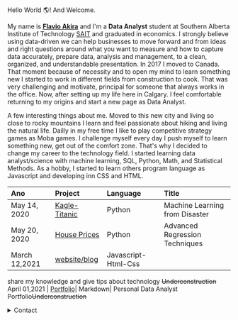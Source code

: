 Hello World :earth_americas:! And Welcome.

My name is [**Flavio Akira**](https://www.linkedin.com/in/flavio-akira/?locale=en_US) and I'm a **Data Analyst** student at Southern Alberta Institute of Technology [SAIT](https://www.sait.ca/programs-and-courses/certificates/data-analytics-part-time) and graduated in economics. I strongly believe using data-driven we can help businesses to move forward and from ideas and right questions around what you want to measure and how to capture data accurately, prepare data, analysis and management, to a clean, organized, and understandable presentation. In 2017 I moved to Canada. That moment because of necessity and to open my mind to learn something new I started to work in different fields from construction to cook. That was very challenging and motivate, principal for someone that always works in the office. Now, after setting up my life here in Calgary. I feel comfortable returning to my origins and start a new page as Data Analyst.  

A few interesting things about me. Moved to this new city and living so close to rocky mountains I learn and feel passionate about hiking and living the natural life. Dailly in my free time I like to play competitive strategy games as Moba games. I challenge myself every day I push myself to learn something new, get out of the comfort zone. That's why I decided to change my career to the technology field. I started learning data analyst/science with machine learning, SQL, Python, Math, and Statistical Methods. As a hobby, I started to learn others program language as Javascript and developing inn CSS and HTML.


Ano | Project | Language | Title
:--- | :--- | :--- | :---
May 14, 2020 | [Kagle- Titanic](https://github.com/flaakira/Kaggle/blob/master/Titanic.ipynb) | Python | Machine Learning from Disaster
May 20, 2020 | [House Prices](https://github.com/flaakira/Kaggle/blob/master/House_prices.ipynb) | Python | Advanced Regression Techniques
March 12,2021 | [website/blog](https://github.com/flaakira/curso_html) | Javascript-Html-Css  | 
share my knowledge and give tips about technology ~~Underconstruction~~
April 01,2021 | [Portfolio](https://flaakira.github.io/flavio_akira_portfolio/)| Markdown| Personal Data Analyst Portfolio~~Underconstruction~~




<details>
  <summary>Contact</summary>
  I’m currently applying to jobs in Data Analyst, Business Analyst, Machine Learning, and Data Sciences. If you are looking for a hardworking team member, look no further!
  
  
  I’m currently data analyst student

💼  How to reach me: [Linkedin](https://www.linkedin.com/in/flavio-akira/?locale=en_US)

📸  Instagram: [@flaakira](https://www.instagram.com/flaakira/)

📁 Facebook: [Flavio Akira](https://www.facebook.com/flavioakira.tikaishi)


:octocat: Github: [projects](https://github.com/flaakira?tab=repositories)


